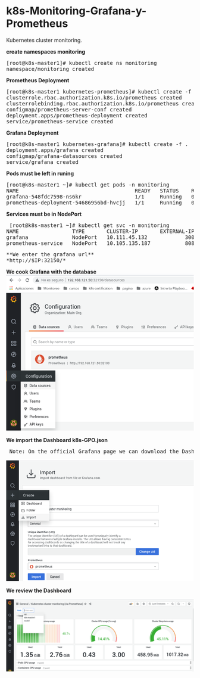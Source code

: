 # k8s-Monitoring-Grafana-y-Prometheus
Kubernetes cluster monitoring.

**create namespaces monitoring**

<pre>[root@k8s-master1]# kubectl create ns monitoring
namespace/monitoring created</pre>

**Prometheus Deployment**

<pre>[root@k8s-master1 kubernetes-prometheus]# kubectl create -f .
clusterrole.rbac.authorization.k8s.io/prometheus created
clusterrolebinding.rbac.authorization.k8s.io/prometheus created
configmap/prometheus-server-conf created
deployment.apps/prometheus-deployment created
service/prometheus-service created</pre>

**Grafana Deployment**

<pre>[root@k8s-master1 kubernetes-grafana]# kubectl create -f .
deployment.apps/grafana created
configmap/grafana-datasources created
service/grafana created</pre>

**Pods must be left in runing**
<pre>
[root@k8s-master1 ~]# kubectl get pods -n monitoring
NAME                                     READY   STATUS    RESTARTS   AGE
grafana-548fdc7598-ns6kr                 1/1     Running   0          37s
prometheus-deployment-54686956bd-hvcjj   1/1     Running   0          6m59s </pre>

**Services must be in NodePort**
<pre> [root@k8s-master1 ~]# kubectl get svc -n monitoring
NAME                 TYPE       CLUSTER-IP       EXTERNAL-IP   PORT(S)          AGE
grafana              NodePort   10.111.45.132    <none>        3000:32150/TCP   51s
prometheus-service   NodePort   10.105.135.187   <none>        8080:32100/TCP   7m13s </pre>

<pre>**We enter the grafana url** 
*http://$IP:32150/*</pre>

**We cook Grafana with the database**
![Alt text](images/DataSource.png?raw=true "Datasource")

**We import the Dashboard k8s-GPO.json**

<Pre> Note: On the official Grafana page we can download the Dashboard that we want </pre>

![Alt text](images/import.png?raw=true "Import")

**We review the Dashboard**

![Alt text](images/monitoring.png?raw=true "Dashboard")
